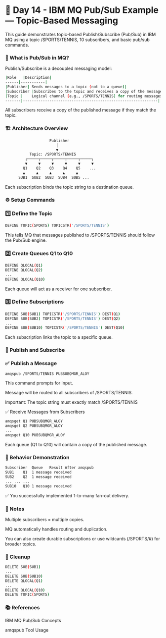 # 📘 Day 14 - IBM MQ Pub/Sub Example — Topic-Based Messaging
This guide demonstrates topic-based Publish/Subscribe (Pub/Sub) in IBM MQ using a topic /SPORTS/TENNIS, 10 subscribers, and basic pub/sub commands.

### 🧠 What is Pub/Sub in MQ?
Publish/Subscribe is a decoupled messaging model:
``` bash
|Role	|Description|
------|-----------|
|Publisher|	Sends messages to a topic (not to a queue)|
|Subscriber	|Subscribes to the topic and receives a copy of the message|
|Topic |	Logical channel (e.g., /SPORTS/TENNIS) for routing messages|
-------|-------------------------------------------------------------|
```
All subscribers receive a copy of the published message if they match the topic.

### 🏗️ Architecture Overview
```bash
                    Publisher
                       │
                       ▼
           Topic: /SPORTS/TENNIS
         ┌─────┬─────┬─────┬─────┬─────┐
         ▼     ▼     ▼     ▼     ▼     ▼
        Q1    Q2    Q3    Q4    Q5    ...
        ▲     ▲     ▲     ▲     ▲
      SUB1  SUB2  SUB3  SUB4  SUB5 ...
```
Each subscription binds the topic string to a destination queue.

### ⚙️ Setup Commands
### 1️⃣ Define the Topic
``` bash
DEFINE TOPIC(SPORTS) TOPICSTR('/SPORTS/TENNIS')
```
This tells MQ that messages published to /SPORTS/TENNIS should follow the Pub/Sub engine.

### 2️⃣ Create Queues Q1 to Q10
``` bash
DEFINE QLOCAL(Q1)
DEFINE QLOCAL(Q2)
...
DEFINE QLOCAL(Q10)
```
Each queue will act as a receiver for one subscriber.

### 3️⃣ Define Subscriptions
``` bash
DEFINE SUB(SUB1) TOPICSTR('/SPORTS/TENNIS') DEST(Q1)
DEFINE SUB(SUB2) TOPICSTR('/SPORTS/TENNIS') DEST(Q2)
...
DEFINE SUB(SUB10) TOPICSTR('/SPORTS/TENNIS') DEST(Q10)
```
Each subscription links the topic to a specific queue.

### 🚀 Publish and Subscribe
### ✅ Publish a Message
``` bash
amqspub /SPORTS/TENNIS PUBSUBQMGR_ALOY
```
This command prompts for input.

Message will be routed to all subscribers of /SPORTS/TENNIS.

Important: The topic string must exactly match /SPORTS/TENNIS

✅ Receive Messages from Subscribers
``` bash
amqsget Q1 PUBSUBQMGR_ALOY
amqsget Q2 PUBSUBQMGR_ALOY
...
amqsget Q10 PUBSUBQMGR_ALOY
```
Each queue (Q1 to Q10) will contain a copy of the published message.

### 🔁 Behavior Demonstration
``` bash
Subscriber	Queue	Result After amqspub
SUB1	Q1	1 message received
SUB2	Q2	1 message received
...	...	...
SUB10	Q10	1 message received
```
✅ You successfully implemented 1-to-many fan-out delivery.

### 🧠 Notes
Multiple subscribers = multiple copies.

MQ automatically handles routing and duplication.

You can also create durable subscriptions or use wildcards (/SPORTS/#) for broader topics.

### 🧼 Cleanup
``` bash
DELETE SUB(SUB1)
...
DELETE SUB(SUB10)
DELETE QLOCAL(Q1)
...
DELETE QLOCAL(Q10)
DELETE TOPIC(SPORTS)
```
### 📚 References

IBM MQ Pub/Sub Concepts

amqspub Tool Usage
